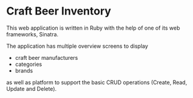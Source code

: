 # Craft Beer Inventory

This web application is written in Ruby with the help of one of its web frameworks, Sinatra.

The application has multiple overview screens to display

- craft beer manufacturers
- categories
- brands

as well as platform to support the basic CRUD operations (Create, Read, Update and Delete).